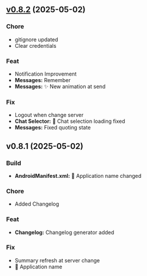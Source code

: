 
<a name="v0.8.2"></a>
## [v0.8.2](https://github.com/MagincyanGames/DongoChat/compare/v0.8.1...v0.8.2) (2025-05-02)

### Chore

* gitignore updated
* Clear credentials

### Feat

* Notification Improvement
* **Messages:** Remember
* **Messages:** :sparkles: New animation at send

### Fix

* Logout when change server
* **Chat Selector:** :bug: Chat selection loading fixed
* **Messages:** Fixed quoting state


<a name="v0.8.1"></a>
## v0.8.1 (2025-05-02)

### Build

* **AndroidManifest.xml:** :truck: Application name changed

### Chore

* Added Changelog

### Feat

* **Changelog:** Changelog generator added

### Fix

* Summary refresh at server change
* :truck: Application name

